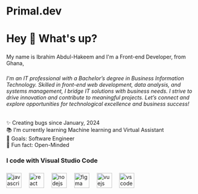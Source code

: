 # Primal.dev
<h1 align="left">Hey 👋 What's up?</h1>

###

<p align="left">My name is Ibrahim Abdul-Hakeem and I'm a Front-end Developer, from Ghana,</p>

###

<h6 align="left">I'm an IT professional with a Bachelor’s degree in Business Information Technology. Skilled in front-end web development, data analysis, and systems management, I bridge IT solutions with business needs. I strive to drive innovation and contribute to meaningful projects. Let’s connect and explore opportunities for technological excellence and business success!</h6>

###

<p align="left">✨ Creating bugs since January, 2024<br>📚 I'm currently learning Machine learning and Virtual Assistant<br>🎯 Goals: Software Engineer<br>🎲 Fun fact: Open-Minded</p>

###

<h3 align="left">I code with Visual Studio Code</h3>

###

<div align="left">
  <img src="https://cdn.jsdelivr.net/gh/devicons/devicon/icons/javascript/javascript-original.svg" height="40" alt="javascript logo"  />
  <img width="12" />
  <img src="https://cdn.jsdelivr.net/gh/devicons/devicon/icons/react/react-original.svg" height="40" alt="react logo"  />
  <img width="12" />
  <img src="https://cdn.jsdelivr.net/gh/devicons/devicon/icons/nodejs/nodejs-original.svg" height="40" alt="nodejs logo"  />
  <img width="12" />
  <img src="https://cdn.jsdelivr.net/gh/devicons/devicon/icons/figma/figma-original.svg" height="40" alt="figma logo"  />
  <img width="12" />
  <img src="https://cdn.jsdelivr.net/gh/devicons/devicon/icons/vuejs/vuejs-original.svg" height="40" alt="vuejs logo"  />
  <img width="12" />
  <img src="https://cdn.jsdelivr.net/gh/devicons/devicon/icons/vscode/vscode-original.svg" height="40" alt="vscode logo"  />
</div>

###
